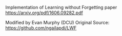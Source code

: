 Implementation of Learning without Forgetting paper https://arxiv.org/pdf/1606.09282.pdf

Modified by Evan Murphy (DCU)
Original Source: https://github.com/ngailapdi/LWF